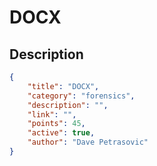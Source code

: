 # DOCX

## Description

```json
{
    "title": "DOCX",
    "category": "forensics",
    "description": "",
    "link": "",
    "points": 45,
    "active": true,
    "author": "Dave Petrasovic"
}
```
